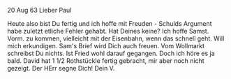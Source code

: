  20 Aug 63
Lieber Paul

Heute also bist Du fertig und ich hoffe mit Freuden - Schulds Argument habe zuletzt etliche Fehler gehabt. Hat Deines keine? Ich hoffe Samst. Vorm. zu kommen, vielleicht mit der Eisenbahn, wenn das schnell geht. Will mich erkundigen. Sam's Brief wird Dich auch freuen. Vom Wollmarkt schreibst Du nichts. Ist Fried wohl darauf gegangen. Doch ich höre es ja bald. David hat 1 1/2 Rothstückle fertig gebracht, mir aber noch nicht gezeigt. Der HErr segne Dich!
 Dein V.

